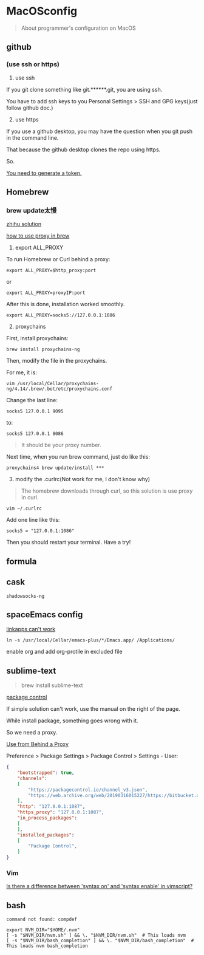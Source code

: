 # MacOSconfig

> About programmer's configuration on MacOS

## github

### (use ssh or https)

1. use ssh

  If you git clone something like git.******.git, you are using ssh.

  You have to add ssh keys to you Personal Settings > SSH and GPG keys(just follow github doc.)

2. use https

  If you use a github desktop, you may have the question when you git push in the command line.

  That because the github desktop clones the repo using https.

  So.

  [You need to generate a token.](https://stackoverflow.com/questions/17659206/git-push-results-in-authentication-failed)

## Homebrew

### brew update太慢

  [zhihu solution](https://www.zhihu.com/question/31360766)

  [how to use proxy in brew](https://stackoverflow.com/questions/37231204/osx-proxy-issue-with-homebrew-install)

1. export ALL_PROXY

To run Homebrew or Curl behind a proxy:

`export ALL_PROXY=$http_proxy:port`

or

`export ALL_PROXY=proxyIP:port`

After this is done, installation worked smoothly.

`export ALL_PROXY=socks5://127.0.0.1:1086`

2. proxychains

First, install proxychains:

`brew install proxychains-ng`

Then, modify the file in the proxychains.

For me, it is:

`vim /usr/local/Cellar/proxychains-ng/4.14/.brew/.bot/etc/proxychains.conf`

Change the last line:

`socks5 127.0.0.1 9095`

to:

`socks5 127.0.0.1 8086`

> It should be your proxy number.

Next time, when you run brew command, just do like this:

`proxychains4 brew update/install ***`

3. modify the .curlrc(Not work for me, I don't know why)

> The homebrew downloads through curl, so this solution is use proxy in curl.

`vim ~/.curlrc`

Add one line like this:

`socks5 = "127.0.0.1:1086"`

Then you should restart your terminal. Have a try!

## formula

## cask

`shadowsocks-ng`

## spaceEmacs config

[linkapps can't work](https://github.com/syl20bnr/spacemacs/issues/10578)

`ln -s /usr/local/Cellar/emacs-plus/*/Emacs.app/ /Applications/`

enable org and add org-protile in excluded file

## sublime-text

> brew install sublime-text

[package control](https://packagecontrol.io/installation)

If simple solution can't work, use the manual on the right of the page.

While install package, something goes wrong with it.

So we need a proxy.

[Use from Behind a Proxy](https://geteng.xyz/sublime-text.html)

Preference > Package Settings > Package Control > Settings - User:

```json
{
	"bootstrapped": true,
	"channels":
	[
		"https://packagecontrol.io/channel_v3.json",
		"https://web.archive.org/web/20190316015227/https://bitbucket.org/jjones028/p4sublime/raw/tip/packages.json"
	],
	"http": "127.0.0.1:1087",
	"https_proxy": "127.0.0.1:1087",
	"in_process_packages":
	[
	],
	"installed_packages":
	[
		"Package Control",
	]
}

```

### Vim

[Is there a difference between 'syntax on' and 'syntax enable' in vimscript?](https://stackoverflow.com/questions/33380451/is-there-a-difference-between-syntax-on-and-syntax-enable-in-vimscript)

## bash

`command not found: compdef`

```shell
export NVM_DIR="$HOME/.nvm"
[ -s "$NVM_DIR/nvm.sh" ] && \. "$NVM_DIR/nvm.sh"  # This loads nvm
[ -s "$NVM_DIR/bash_completion" ] && \. "$NVM_DIR/bash_completion"  # This loads nvm bash_completion
```
